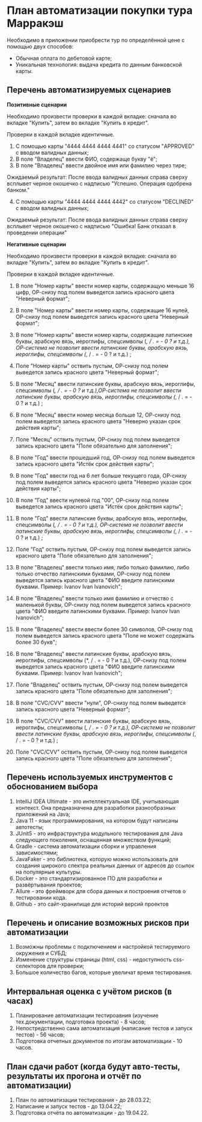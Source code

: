 # План автоматизации покупки тура Марракэш
Необходимо в приложении приобрести тур по определённой цене с помощью двух способов:

- Обычная оплата по дебетовой карте;
- Уникальная технология: выдача кредита по данным банковской карты.
## Перечень автоматизируемых сценариев

**Позитивные сценарии**

Необходимо произвести проверки в каждой вкладке: сначала во вкладке "Купить", затем во вкладке "Купить в кредит". 

Проверки в каждой вкладке идентичные.

1. С помощью карты "4444 4444 4444 4441" со статусом "APPROVED" с вводом валидных данных;
2. В поле "Владелец" ввести ФИО, содержаще букву "ё";
3. В поле "Владелец" ввести двойное имя или фамилию через тире;


Ожидаемый результат: После ввода валидных данных справа сверху всплывет черное окошечко с надписью "Успешно. Операция одобрена банком."

4. С помощью карты "4444 4444 4444 4442" со статусом "DECLINED" с вводом валидных данных;

Ожидаемый результат: После ввода валидных данных справа сверху всплывет черное окошечко с надписью "Ошибка! Банк отказал в проведении операции"  


**Негативные сценарии**

Необходимо произвести проверки в каждой вкладке: сначала во вкладке "Купить", затем во вкладке "Купить в кредит". 

Проверки в каждой вкладке идентичные.

1. В поле "Номер карты" ввести номер карты, содержащую меньше 16 цифр, ОР-снизу под полем выведется запись красного цвета "Неверный формат";
2. В поле "Номер карты" ввести номер карты, содержащие 16 нулей, ОР-снизу под полем выведется запись красного цвета "Неверный формат";
3. В поле "Номер карты" ввести номер карты, содержащие латинские буквы, арабскую вязь, иероглифы, спецсимволы (*, / . = - 0 ? и т.д.), ОР-система не позволит ввести латинские буквы, арабскую вязь, иероглифы, спецсимволы (*, / . = - 0 ? и т.д.) ;
4. Поле "Номер карты" оствить пустым,  ОР-снизу под полем выведется запись красного цвета "Неверный формат"; 


5. В поле "Месяц" ввести латинские буквы, арабскую вязь, иероглифы, спецсимволы (*, / . = - 0 ? и т.д.),ОР-система не позволит ввести латинские буквы, арабскую вязь, иероглифы, спецсимволы (*, / . = - 0 ? и т.д.) ;
6. В поле "Месяц" ввести  номер месяца больше 12, ОР-снизу под полем выведется запись красного цвета "Неверно указан срок действия карты";
7. Поле "Месяц" оствить пустым,  ОР-снизу под полем выведется запись красного цвета "Поле обязательно для заполнения";


8. В поле "Год" ввести прошедший год, ОР-снизу под полем выведется запись красного цвета "Истёк срок действия карты"; 
9. В поле "Год" ввести год на 6 лет больше текущего года, ОР-снизу под полем выведется запись красного цвета "Неверно указан срок действия карты";
10. В поле "Год" ввести нулевой год "00", ОР-снизу под полем выведется запись красного цвета "Истёк срок действия карты"; 
11. В поле "Год" ввести латинские буквы, арабскую вязь, иероглифы, спецсимволы (*, / . = - 0 ? и т.д.), ОР-система не позволит ввести латинские буквы, арабскую вязь, иероглифы, спецсимволы (*, / . = - 0 ? и т.д.) ;
12. Поле "Год" оствить пустым,  ОР-снизу под полем выведется запись красного цвета "Поле обязательно для заполнения";


13. В поле "Владелец" ввести только имя, либо только фамилию, либо только отчество латинскими буквами, ОР-снизу под полем выведется запись красного цвета "ФИО введите латинскими буквами.
    Пример: Ivanov Ivan Ivanovich";
14. В поле "Владелец" ввести только имя фамилию и отчество с маленькой буквы, ОР-снизу под полем выведется запись красного цвета "ФИО введите латинскими буквами.
    Пример: Ivanov Ivan Ivanovich";
15. В поле "Владелец" ввести  ввести более 30 символов,  ОР-снизу под полем выведется запись красного цвета "Поле не может содержать более 30 букв";
16. В поле "Владелец" ввести  латинские буквы, арабскую вязь, иероглифы, спецсимволы (*, / . = - 0 ? и т.д.), ОР-снизу под полем выведется запись красного цвета "ФИО введите латинскими буквами.
    Пример: Ivanov Ivan Ivanovich";
17. Поле "Владелец" оствить пустым,  ОР-снизу под полем выведется запись красного цвета "Поле обязательно для заполнения";


18. В поле "CVC/CVV" ввести "нули", ОР-снизу под полем выведется запись красного цвета  "Неверный формат"; 
19. В поле "CVC/CVV" ввести латинские буквы, арабскую вязь, иероглифы, спецсимволы (*, / . = - 0 ? и т.д.), ОР-система не позволит ввести латинские буквы, арабскую вязь, иероглифы, спецсимволы (*, / . = - 0 ? и т.д.) ;
20. Поле "CVC/CVV" оствить пустым,  ОР-снизу под полем выведется запись красного цвета "Поле обязательно для заполнения";

## Перечень используемых инструментов с обоснованием выбора
1. IntelliJ IDEA Ultimate - это интеллектуальная IDE, учитывающая контекст. Она предназначена для разработки разнообразных приложений на Java;
2. Java 11 - язык программирования, на котором будут написаны автотесты;
3. JUnit5 - это инфраструктура модульного тестирования для Java следующего поколения, оснащенная множеством функций;
4. Gradle - система автоматизации сборки и управления зависимостями;
5. JavaFaker - это библиотека, которую можно использовать для создания широкого спектра реальных данных от адресов до ссылок на популярные культуры.
6. Docker - это стандартизированное ПО для разработки и развёртывания проектов;
7. Allure - это фреймворк для сбора данных и построения отчетов о тестировании кода.
8. Github -  это сайт-хранилище для историй версий проектов

## Перечень и описание возможных рисков при автоматизации

1. Возможны проблемы с подключением и настройкой тестируемого окружения и СУБД;
2. Изменение структуры страницы (html, css) - недоступность css-селекторов для проверки;
3. Большое количество багов, которые увеличат время тестирования.


## Интервальная оценка с учётом рисков (в часах)

1. Планирование автоматизации тестироавния (изучение тех.документации, подготовка проекта) - 8 часов;
2. Непостредственно сама автоматизация (написание тестов и запуск тестов) - 56 часов;
3. Подготовка отчетных документов по итогам автоматизации - 10 часов.

## План сдачи работ (когда будут авто-тесты, результаты их прогона и отчёт по автоматизации)

1. План по автоматизации тестирования - до 28.03.22;
2. Написание и запуск тестов - до 13.04.22;
3. Подготовка отчёта по автоматизации  - до 19.04.22.
